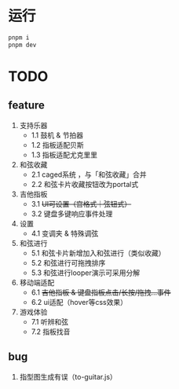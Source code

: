 # 运行

```bash
pnpm i
pnpm dev
```

# TODO

## feature

1. 支持乐器
    - 1.1 鼓机 & 节拍器
    - 1.2 指板适配贝斯
    - 1.3 指板适配尤克里里
2. 和弦收藏
    - 2.1 caged系统 ，与「和弦收藏」合并
    - 2.2 和弦卡片收藏按钮改为portal式
3. 吉他指板
    - 3.1 ~~UI可设置（宫格式｜弦钮式）~~
    - 3.2 键盘多键响应事件处理
4. 设置
    - 4.1 变调夹 & 特殊调弦
5. 和弦进行
    - 5.1 和弦卡片新增加入和弦进行（类似收藏）
    - 5.2 和弦进行可拖拽排序
    - 5.3 和弦进行looper演示可采用分解
6. 移动端适配
    - 6.1 ~~吉他指板 & 键盘指板点击/长按/拖拽...事件~~
    - 6.2 ui适配（hover等css效果）
7. 游戏体验
    - 7.1 听辨和弦
    - 7.2 指板找音

## bug
1. 指型图生成有误（to-guitar.js）

